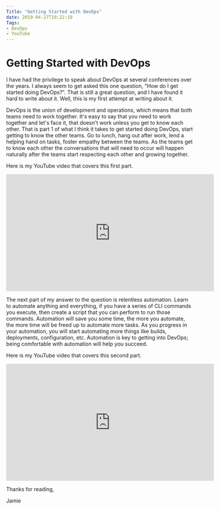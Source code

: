 ```yaml
---
Title: "Getting Started with DevOps"
date: 2019-04-27T19:22:19
Tags: 
- DevOps
- YouTube
---
```

# Getting Started with DevOps

I have had the privilege to speak about DevOps at several conferences over the years. I always seem to get asked this one question, "How do I get started doing DevOps?". That is still a great question, and I have found it hard to write about it. Well, this is my first attempt at writing about it.

DevOps is the union of development and operations, which means that both teams need to work together. It's easy to say that you need to work together and let's face it, that doesn't work unless you get to know each other. That is part 1 of what I think it takes to get started doing DevOps, start getting to know the other teams. Go to lunch, hang out after work, lend a helping hand on tasks, foster empathy between the teams. As the teams get to know each other the conversations that will need to occur will happen naturally after the teams start respecting each other and growing together.

Here is my YouTube video that covers this first part.

<iframe width="560" height="315" src="https://www.youtube.com/embed/vlNOTiR7als" frameborder="0" allow="accelerometer; autoplay; encrypted-media; gyroscope; picture-in-picture" allowfullscreen></iframe>

The next part of my answer to the question is relentless automation. Learn to automate anything and everything, if you have a series of CLI commands you execute, then create a script that you can perform to run those commands. Automation will save you some time, the more you automate, the more time will be freed up to automate more tasks. As you progress in your automation, you will start automating more things like builds, deployments, configuration, etc. Automation is key to getting into DevOps; being comfortable with automation will help you succeed.

Here is my YouTube video that covers this second part.

<iframe width="560" height="315" src="https://www.youtube.com/embed/3K1o7RwQMW4" frameborder="0" allow="accelerometer; autoplay; encrypted-media; gyroscope; picture-in-picture" allowfullscreen></iframe>

Thanks for reading,

Jamie

